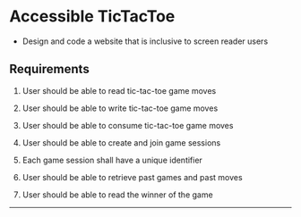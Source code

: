 # Accessible TicTacToe
- Design and code a website that is inclusive to screen reader users

## Requirements
1. User should be able to read tic-tac-toe game moves
2. User should be able to write tic-tac-toe game moves
3. User should be able to consume tic-tac-toe game moves

1. User should be able to create and join game sessions
2. Each game session shall have a unique identifier

1. User should be able to retrieve past games and past moves
2. User should be able to read the winner of the game

---
